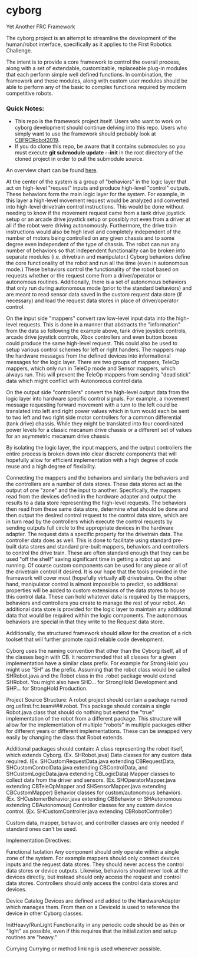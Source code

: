 # cyborg
Yet Another FRC Framework

The cyborg project is an attempt to streamline the development of the human/robot interface, specifically as it applies to the First Robotics Challenge. 

The intent is to provide a core framework to control the overall process, along with a set of extendable, customizable, replaceable plug-in modules that each perform simple well defined functions. In combination, the framework and these modules, along with custom user modules should be able to perform any of the basic to complex functions required by modern competitive robots. 

### Quick Notes:
- This repo is the framework project itself. Users who want to work on cyborg development should continue delving into this repo. Users who simply want to use the framework should probably look at [CBFRCRobot2019](https://github.com/rakar/CBFRCRobot2019).
- If you do clone this repo, be aware that it contains submodules so you must execute **git submodule update --init** in the root directory of the cloned project in order to pull the submodule source.

An overview chart can be found [here](https://drive.google.com/open?id=1_jMmhirzTuN9DtRAc1PL9qTd5cR360GLOtq_dHbUayQ).

At the center of the system is a group of "behaviors" in the logic layer that act on high-level "request" inputs and produce high-level "control" outputs. These behaviors form the main logic layer for the system. For example, in this layer a high-level movement request would be analyzed and converted into high-level drivetrain control instructions. This would be done without needing to know if the movement request came from a tank drive joystick setup or an arcade drive joystick setup or possibly not even from a driver at all if the robot were driving autonomously. Furthermore, the drive train instructions would also be high level and completely independent of the number of motors being controlled on any given chassis and to some degree even independent of the type of chassis. The robot can run any number of behaviors so that independent functionality can be broken into separate modules (i.e. drivetrain and manipulator.) Cyborg behaviors define the core functionality of the robot and run all the time (even in autonomous mode.) These behaviors control the functionality of the robot based on requests whether or the request come from a driver/operator or autonomous routines. Additionally, there is a set of autonomous behaviors that only run during autonomous mode (prior to the standard behaviors) and are meant to read sensor data saved in the custom request data store (if necessary) and load the request data stores in place of driver/operator control. 

On the input side "mappers" convert raw low-level input data into the high-level requests. This is done in a manner that abstracts the "information" from the data so following the example above, tank drive joystick controls, arcade drive joystick controls, Xbox controllers and even button boxes could produce the same high-level request. This could also be used to setup various control schemes for left or right handers. The mappers map the hardware messages from the defined devices into informational messages for the logic layer. There are two groups of mappers, TeleOp mappers, which only run in TeleOp mode and Sensor mappers, which always run. This will prevent the TeleOp mappers from sending "dead stick" data which might conflict with Autonomous control data.   

On the output side "controllers" convert the high-level output data from the logic layer into hardware specific control signals. For example, a movement message requesting forward movement with a turn to the left could be translated into left and right power values which in turn would each be sent to two left and two right side motor controllers for a common differential (tank drive) chassis. While they might be translated into four coordinated power levels for a classic mecanum drive chassis or a different set of values for an asymmetric mecanum drive chassis. 

By isolating the logic layer, the input mappers, and the output controllers the entire process is broken down into clear discrete components that will hopefully allow for efficient implementation with a high degree of code reuse and a high degree of flexibility. 

Connecting the mappers and the behaviors and similarly the behaviors and the controllers are a number of data stores. These data stores act as the output of one "zone" and the input to another. Specifically, the mappers read from the devices defined in the hardware adapter and output the results to a data store representing the high-level requests. The behaviors then read from these same data store, determine what should be done and then output the desired control request to the control data store, which are in turn read by the controllers which execute the control requests by sending outputs full circle to the appropriate devices in the hardware adapter. The request data a specific property for the drivetrain data. The controller data does as well. This is done to facilitate using standard pre-built data stores and standard pre-built mappers, behaviors and controllers to control the drive train. These are often standard enough that they can be used "off the shelf" saving significant time in getting a robot up and running. Of course custom components can be used for any piece or all of the drivetrain control if desired. It is our hope that the tools provided in the framework will cover most (hopefully virtually all) drivetrains. On the other hand, manipulator control is almost impossible to predict, so additional properties will be added to custom extensions of the data stores to house this control data. These can hold whatever data is required by the mappers, behaviors and controllers you create to manage the rest of your robot. An additional data store is provided for the logic layer to maintain any additional data that would be required within the logic components. The autonomous behaviors are special in that they write to the Request data store.  

Additionally, the structured framework should allow for the creation of a rich toolset that will further promote rapid reliable code development. 

Cyborg uses the naming convention that other than the Cyborg itself, all of the classes begin with CB. it recommended that all classes for a given implementation have a similar class prefix. For example for StrongHold you might use "SH" as the prefix. Assuming that the robot class would be called SHRobot.java and the Robot class in the .robot package would extend SHRobot. You might also have SHD... for StrongHold Development and SHP... for StrongHold Production.

Project Source Structure:
A robot project should contain a package named org.usfirst.frc.team###.robot. This package should contain a single Robot.java class that should do nothing but extend the "true" implementation of the robot from a different package. This structure will allow for the implementation of multiple "robots" in multiple packages either for different years or different implementations. These can be swapped very easily by changing the class that Robot extends.

Additional packages should contain: 
A class representing the robot itself, which extends Cyborg. (Ex. SHRobot.java)
Data classes for any custom data required. (Ex. SHCustomRequestData.java extending CBRequestData, SHCustomControlData.java extending CBControlData, and SHCustomLogicData.java extending CBLogicData)
Mapper classes to collect data from the driver and sensors. (Ex. SHOperatorMapper.java extending CBTeleOpMapper and SHSensorMapper.java extending CBCustomMapper)
Behavior classes for custom/autonomous behaviors. (Ex. SHCustomerBehavior.java extending CBBehavior or SHAutonomous extending CBAutonomous)
Controller classes for any custom device control. (Ex. SHCustomController.java extending CBRobotController)

Custom data, mapper, behavior, and controller classes are only needed if standard ones can't be used. 

 





Implementation Directives:

Functional Isolation
Any component should only operate within a single zone of the system. For example mappers should only connect devices inputs and the request data stores. They should never access the control data stores or device outputs. Likewise, behaviors should never look at the devices directly, but instead should only access the request and control data stores. Controllers should only access the control data stores and devices.

Device Catalog
Devices are defined and added to the HardwareAdapter which manages them. From then on a DeviceId is used to reference the device in other Cyborg classes. 

InitHeavy/RunLight
Functionality in any periodic code should be as thin or "light" as possible, even if this requires that the initialization and setup routines are "heavy."

Currying
Currying or method linking is used whenever possible. 



